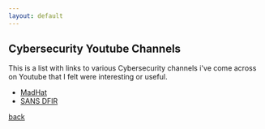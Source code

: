 ```yaml
---
layout: default
---
```


## Cybersecurity Youtube Channels

This is a list with links to various Cybersecurity channels i've come across on Youtube that I felt were interesting or useful. 
* [MadHat](https://url)
* [SANS DFIR](https://www.youtube.com/@SANSForensics)


[back](./)
